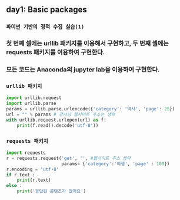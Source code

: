 ## day1: Basic packages

### `파이썬 기반의 정적 수집 실습(1)`

### 첫 번째 셀에는 urllib 패키지를 이용해서 구현하고, 두 번째 셀에는 requests 패키지를 이용하여 구현한다.

### 모든 코드는 Anaconda의 jupyter lab을 이용하여 구현한다.



### `urllib 패키지`

```python
import urllib.request
import urllib.parse
params = urllib.parse.urlencode({'category': '역사', 'page': 25})
url = "" % params # 강사님 웹사이트 주소는 생략
with urllib.request.urlopen(url) as f:
    print(f.read().decode('utf-8'))
```



### `requests 패키지`

``` python
import requests
r = requests.request('get', '', #웹사이트 주소 생략
                     params= {'category':'여행', 'page' : 100})
r.encoding = 'utf-8'
if r.text :
    print(r.text)
else :
    print('응답된 콘텐츠가 없어요')
```

